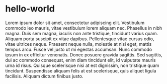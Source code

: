 # hello-world
Lorem ipsum dolor sit amet, consectetur adipiscing elit. Vestibulum commodo leo mauris, vitae vestibulum lorem aliquam nec. Phasellus in nibh magna. Duis sem magna, iaculis non ante tristique, tincidunt varius quam. Aliquam porta suscipit ex vitae dapibus. Pellentesque vitae cursus odio, vitae ultrices neque. Praesent neque nulla, molestie at nisi eget, mattis tempus arcu. Fusce vel justo ut mi egestas accumsan. Nunc commodo ipsum in ex efficitur venenatis. Donec posuere gravida sagittis. Sed sagittis, dui ac commodo consequat, enim diam tincidunt elit, id vulputate mauris urna id risus. Quisque scelerisque nisi at est dignissim, non tristique quam tincidunt. Suspendisse aliquam felis at est scelerisque, quis aliquet ligula facilisis. Aliquam dictum finibus justo.

